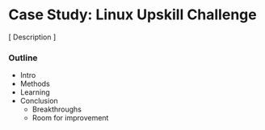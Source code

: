 # Case Study: Linux Upskill Challenge
[ Description ]

### Outline
- Intro
- Methods
- Learning
- Conclusion
  - Breakthroughs
  - Room for improvement
